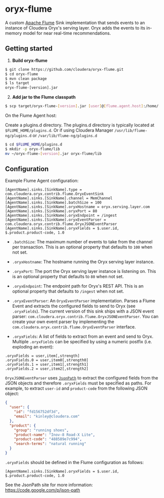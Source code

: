 # oryx-flume

A custom [Apache Flume](http://flume.apache.org/) Sink implementation that sends events to an instance of Cloudera Oryx's serving layer. Oryx adds the events to its in-memory model for near real-time recommendations.

## Getting started

1. **Build oryx-flume**

```bash
$ git clone https://github.com/cloudera/oryx-flume.git
$ cd oryx-flume
$ mvn clean package
$ ls target
oryx-flume-[version].jar    
```

2. **Add jar to the Flume classpath**

```bash
$ scp target/oryx-flume-[version].jar [user]@[flume.agent.host]:/home/[user]
```

On the Flume Agent host:

Create a plugins.d directory. The plugins.d directory is typically located at `$FLUME_HOME/plugins.d`. Or if using Cloudera Manager `/usr/lib/flume-ng/plugins.d` or `/var/lib/flume-ng/plugins.d`

```bash
$ cd $FLUME_HOME/plugins.d
$ mkdir -p oryx-flume/lib
mv ~/oryx-flume-[version].jar oryx-flume/lib
```

## Configuration

Example Flume Agent configuration:

```
[AgentName].sinks.[SinkName].type = com.cloudera.oryx.contrib.flume.OryxEventSink
[AgentName].sinks.[SinkName].channel = MemChannel
[AgentName].sinks.[SinkName].batchSize = 100
[AgentName].sinks.[SinkName].oryxHostname = oryx.serving.layer.com
[AgentName].sinks.[SinkName].oryxPort = 80
[AgentName].sinks.[SinkName].oryxEndpoint = /ingest
[AgentName].sinks.[SinkName].oryxEventParser = com.cloudera.oryx.contrib.flume.OryxJSONEventParser
[AgentName].sinks.[SinkName].oryxFields = $.user.id, $.product.product-code, 1.0
```

* `.batchSize`: The maximum number of events to take from the channel per transaction. This is an optional property that defaults to `100` when not set.

* `.oryxHostname`: The hostname running the Oryx serving layer instance.

* `.oryxPort`: The port the Oryx serving layer instance is listening on. This is an optional property that defaults to `80` when not set.

* `.oryxEndpoint`: The endpoint path for Oryx's REST API. This is an optional property that defaults to `/ingest` when not set.

* `.oryxEventParser`: An `OryxEventParser` implementation. Parses a Flume Event and extracts the configured fields to send to Oryx (see `.oryxFields`). The current version of this sink ships with a JSON event parser: `com.cloudera.oryx.contrib.flume.OryxJSONEventParser`. You can create your own event parser by implementing the `com.cloudera.oryx.contrib.flume.OryxEventParser` interface.

* `.oryxFields`: A list of fields to extract from an event and send to Oryx. Multiple `.oryxFields` can be specified by using a numeric postfix (i.e. exploding an event):
    
```
.oryxFields = user,item[,strength]
.oryxFields.0 = user,item0[,strength0]
.oryxFields.1 = user,item1[,strength1]
.oryxFields.2 = user,item2[,strength2]
```

`OryxJSONEventParser` uses [`JsonPath`](https://code.google.com/p/json-path) to extract the configured fields from the JSON objects and therefore `.oryxFields` must be specified as paths.
For example, to extract `user-id` and `product-code` from the following JSON object:

```json
{
  "user": {
    "id": "fd156752df3d",
    "email": "kinley@cloudera.com"
  },
  "product": {
    "group": "running shoes",
    "product-name": "Inov-8 Road-X Lite",
    "product-code": "488589e7c994",
    "search-terms": "natural running"
  }
} 
```

`.oryxFields` should be defined in the Flume configuration as follows:

```
[AgentName].sinks.[SinkName].oryxFields = $.user.id, $.product.product-code, 1.0
```

See the JsonPath site for more information: https://code.google.com/p/json-path
